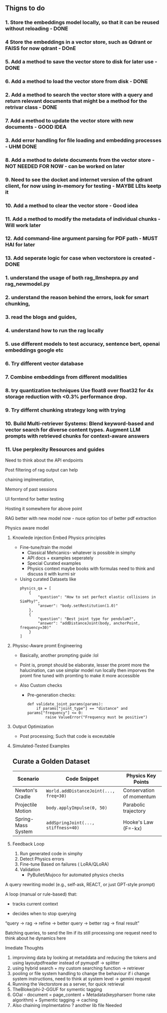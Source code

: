 ## Thigns to do
### 1. Store the embeddings model locally, so that it can be reused without reloading - DONE
### 4  Store the embeddings in a vector store, such as Qdrant or FAISS for now qdrant - DOnE 
### 5. Add a method to save the vector store to disk for later use - DONE
### 6. Add a method to load the vector store from disk - DONE
### 2. Add a method to search the vector store with a query and return relevant documents that might be a method for the retrivar class - DONE
### 7. Add a method to update the vector store with new documents - GOOD IDEA
### 3. Add error handling for file loading and embedding processes - UHM DONE 
### 8. Add a method to delete documents from the vector store - NOT NEEDED FOR NOW - can be worked on later
### 9. Need to see the docket and internet version of the qdrant client, for now using in-memory for testing - MAYBE LEts keetp it
### 10. Add a method to clear the vector store - Good idea
### 11. Add a method to modify the metadata of individual chunks - Will work later
### 12. Add command-line argument parsing for PDF path - MUST HAI for later
### 13. Add seperate logic for case when vectorstore is created  - DONE

### 1. understand the usage of both rag_llmshepra.py and rag_newmodel.py
### 2. understand the reason behind the errors, look for smart chunking, 
### 3. read the blogs and guides,
### 4. understand how to run the rag locally 
### 5. use different models to test accuracy, sentence bert, openai embeddings google etc
### 6. Try different vector database 
### 7. Combine embeddings   from different modalities 
### 8. try quantization techniques Use float8 over float32 for 4x storage reduction with <0.3% performance drop.
### 9. Try differnt chunking strategy long with trying 
### 10. Build Multi-retriever Systems: Blend keyword-based and vector search for diverse content types. Augment LLM prompts with retrieved chunks for context-aware answers
### 11. Use perplexity Resources and guides

Need to think about the API endpoints 

Post filtering of rag output can help

chaining implmentation, 

Memory of past sessions 

UI forntend for better testing 

Hosting it somewhere for above point

RAG better with new model now - nuce option too of better pdf extraction 





Physics aware model

1. Knowlede injection
    Embed Physics principles
    - Fine-tune/train the model
        * Classical Mehcanics- whatever is possible in simphy
        * API docs + examples seperately
        * Special Curated examples
        * Physics context maybe books with formulas need to think and discuss it with kurmi sir
    - Using curated Datasets like
        ```
        physics_qa = [
            {
                "question": "How to set perfect elastic collisions in SimPhy?",
                "answer": "body.setRestitution(1.0)"
            },
            {
                "question": "Best joint type for pendulum?",
                "answer": "addDistanceJoint(body, anchorPoint, frequency=30)"
            }
        ]
        ```
        
2. Physisc-Aware promt Engineering 
    - Basically, another prompting guide :lol
    - Point is, prompt should be elaborate, lesser the promt more the halucination, can use simplar model run locally then imporves the promt fine tuned with promting to make it more accessible 
    
    - Also Custom checks
        - Pre-generation checks:
            ```            
            def validate_joint_params(params):
                if params["joint_type"] == "distance" and params["frequency"] <= 0:
                    raise ValueError("Frequency must be positive")
            ```
            
3. Output Optimization
    - Post processing; Such that code is exceutable 

4. Simulated-Tested Examples
    
    ## Curate a Golden Dataset

    | Scenario | Code Snippet | Physics Key Points |
    |----------|-------------|-------------------|
    | Newton's Cradle | `World.addDistanceJoint(..., freq=30)` | Conservation of momentum |
    | Projectile Motion | `body.applyImpulse(0, 50)` | Parabolic trajectory |
    | Spring-Mass System | `addSpringJoint(..., stiffness=40)` | Hooke's Law (F=-kx) |

5. Feedback Loop
    1. Run generated code in simphy
    2. Detect Physics errors
    3. Fine-tune Based on failures ( LoRA/QLoRA)
    4. Validation
        - PyBullet/Mujoco for automated physics checks


A query rewriting model (e.g., self-ask, REACT, or just GPT-style prompt)

A loop (manual or rule-based) that:

- tracks current context

- decides when to stop querying

“query → rag → refine → better query → better rag → final result”

Batching queries, to send the llm if its still processing one request need to think about he dynamics here  

Imediate Thoughts 
1. improvinng data by looking at metaddata and reducing the tokens and using layoutpdfreader instead of pymupdf -> splitter
2. using hybrid search + my custom searching function -> retriever
3. pooling or file system handling to change the behaviour if i change system instructions, need to think at system level -> gemini request
4. Running the Vectorstore as a server, for quick retrieval 
5. TheBloke/phi-2-GGUF for symentic tagging 
6. GOal - document = page_content + Metadata(keypharserr frome rake algorithm) + Symentic tagging -> caching 
6. Also chaining implmentatino ? another lib file Needed